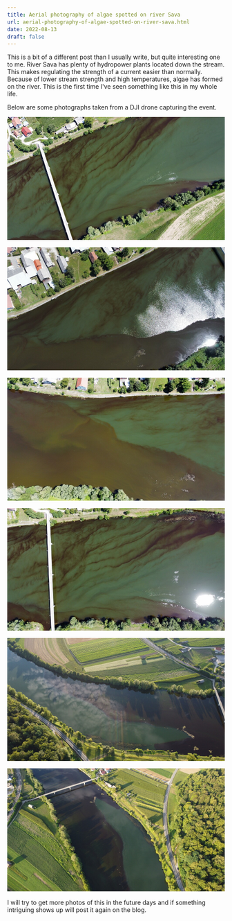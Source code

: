 ```yaml
---
title: Aerial photography of algae spotted on river Sava
url: aerial-photography-of-algae-spotted-on-river-sava.html
date: 2022-08-13
draft: false
---
```


This is a bit of a different post than I usually write, but quite interesting one to me. River Sava has plenty of hydropower plants located down the stream. This makes regulating the strength of a current easier than normally. Because of lower stream strength and high temperatures, algae has formed on the river. This is the first time I've seen something like this in my whole life.

Below are some photographs taken from a DJI drone capturing the event.

![Algae on Sava](/assets/algae-sava/dji-algae-0.jpg)

![Algae on Sava](/assets/algae-sava/dji-algae-1.jpg)

![Algae on Sava](/assets/algae-sava/dji-algae-2.jpg)

![Algae on Sava](/assets/algae-sava/dji-algae-3.jpg)

![Algae on Sava](/assets/algae-sava/dji-algae-4.jpg)

![Algae on Sava](/assets/algae-sava/dji-algae-5.jpg)

I will try to get more photos of this in the future days and if something intriguing shows up will post it again on the blog.
